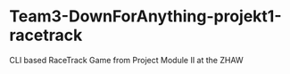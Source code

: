 # Team3-DownForAnything-projekt1-racetrack
CLI based RaceTrack Game from Project Module II at the ZHAW 
